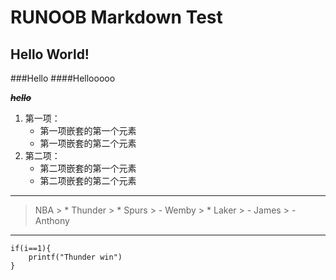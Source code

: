 # RUNOOB Markdown Test
## Hello World!
###Hello
####Hellooooo

~~***hello***~~

1. 第一项：
    - 第一项嵌套的第一个元素
    - 第一项嵌套的第二个元素
2. 第二项：
    - 第二项嵌套的第一个元素
    - 第二项嵌套的第二个元素

***

> NBA
    > * Thunder
    > * Spurs
    >   - Wemby
    > * Laker
    >   - James
    >   - Anthony
***
    if(i==1){
        printf("Thunder win")
    }

